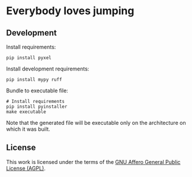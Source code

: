 # Everybody loves jumping

## Development

Install requirements:

    pip install pyxel

<!-- TODO add requirements to file? -->

Install development requirements:

    pip install mypy ruff

Bundle to executable file:

    # Install requirements
    pip install pyinstaller
    make executable

Note that the generated file will be executable only on the architecture on which it was built.

## License

This work is licensed under the terms of the [GNU Affero General Public License (AGPL)](./LICENSE.txt).

